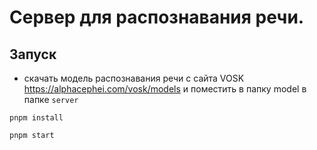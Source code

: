 # Сервер для распознавания речи.

## Запуск 
- скачать модель распознавания речи с сайта VOSK https://alphacephei.com/vosk/models и поместить в папку model в папке `server`

```shell 
pnpm install
```
```shell
pnpm start
```
